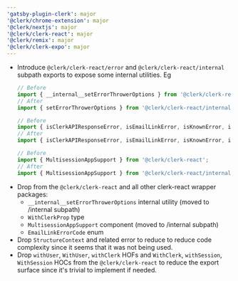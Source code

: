 ```yaml
---
'gatsby-plugin-clerk': major
'@clerk/chrome-extension': major
'@clerk/nextjs': major
'@clerk/clerk-react': major
'@clerk/remix': major
'@clerk/clerk-expo': major
---
```


- Introduce `@clerk/clerk-react/error` and `@clerk/clerk-react/internal` subpath exports to expose some internal utilities. Eg
    ```typescript
    // Before
    import { __internal__setErrorThrowerOptions } from '@clerk/clerk-react';
    // After
    import { setErrorThrowerOptions } from '@clerk/clerk-react/internal';

    // Before
    import { isClerkAPIResponseError, isEmailLinkError, isKnownError, isMetamaskError } from '@clerk/clerk-react';
    // After
    import { isClerkAPIResponseError, isEmailLinkError, isKnownError, isMetamaskError } from '@clerk/clerk-react/error';

    // Before
    import { MultisessionAppSupport } from '@clerk/clerk-react';
    // After
    import { MultisessionAppSupport } from '@clerk/clerk-react/internal';
    ```
- Drop from the `@clerk/clerk-react` and all other clerk-react wrapper packages:
    - `__internal__setErrorThrowerOptions` internal utility (moved to /internal subpath)
    - `WithClerkProp` type
    - `MultisessionAppSupport` component (moved to /internal subpath)
    - `EmailLinkErrorCode` enum
- Drop `StructureContext` and related error to reduce to reduce code complexity since it seems that it was not being used.
- Drop `withUser`, `WithUser`, `withClerk` HOFs and `WithClerk`, `withSession`, `WithSession` HOCs from the `@clerk/clerk-react` 
  to reduce the export surface since it's trivial to implement if needed.

